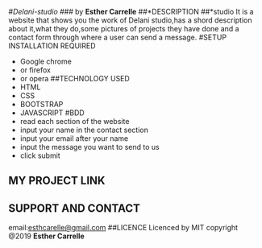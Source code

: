 #*Delani-studio
###* by **Esther Carrelle**
##*DESCRIPTION
##*studio
It is a website that shows you the work of Delani studio,has a shord description about it,what they do,some pictures of  projects they have done and a contact form through where a user can send a message.
#SETUP INSTALLATION REQUIRED
* Google chrome
* or firefox
* or opera
##TECHNOLOGY USED
* HTML
* CSS
* BOOTSTRAP
* JAVASCRIPT
#BDD
* read each section of the website
* input your name in the contact section
* input your email after your name
* input the message you want to send to us
* click submit

## MY PROJECT LINK

## SUPPORT AND CONTACT
email:esthcarelle@gmail.com
##LICENCE
Licenced by MIT copyright @2019 **Esther Carrelle**